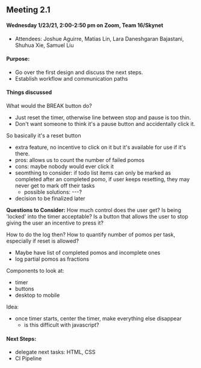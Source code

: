 ## Meeting 2.1

#### Wednesday 1/23/21, 2:00-2:50 pm on Zoom, Team 16/Skynet  
  - Attendees: Joshue Aguirre, Matias Lin, Lara Daneshgaran Bajastani, Shuhua Xie, Samuel Liu

#### Purpose: 
  - Go over the first design and discuss the next steps.
  - Establish workflow and communication paths

#### Things discussed    
What would the BREAK button do?
  - Just reset the timer, otherwise line between stop and pause is too thin.
  - Don't want someone to think it's a pause button and accidentally click it. 

So basically it's a reset button
  - extra feature, no incentive to click on it but it's available for use if it's there. 
  - pros: allows us to count the number of failed pomos
  - cons: maybe nobody would ever click it
  - seomthing to consider: if todo list items can only be marked as completed after an completed pomo, if user keeps resetting, they may never get to mark off their tasks
    - possible solutions: ---?
  - decision to be finalized later

**Questions to Consider:** 
How much control does the user get? Is being 'locked' into the timer acceptable?
Is a button that allows the user to stop giving the user an incentive to press it?

How to do the log then? How to quantify number of pomos per task, especially if reset is allowed?
  - Maybe have list of completed pomos and incomplete ones
  - log partial pomos as fractions

Components to look at:
  - timer
  - buttons
  - desktop to mobile

Idea:
  - once timer starts, center the timer, make everything else disappear
    - is this difficult with javascript?

#### Next Steps:
  - delegate next tasks: HTML, CSS
  - CI Pipeline